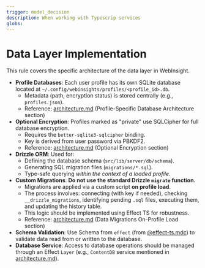```yaml
---
trigger: model_decision
description: When working with Typescrip services
globs:
---
```


# Data Layer Implementation

This rule covers the specific architecture of the data layer in WebInsight.

- **Profile Databases**: Each user profile has its own SQLite database located at `~/.config/webinsights/profiles/<profile_id>.db`.
  - Metadata (path, encryption status) is stored centrally (e.g., `profiles.json`).
  - Reference: [architecture.md](mdc:documentation/architecture.md) (Profile-Specific Database Architecture section)
- **Optional Encryption**: Profiles marked as "private" use SQLCipher for full database encryption.
  - Requires the `better-sqlite3-sqlcipher` binding.
  - Key is derived from user password via PBKDF2.
  - Reference: [architecture.md](mdc:documentation/architecture.md) (Optional Encryption section)
- **Drizzle ORM**: Used for:
  - Defining the database schema (`src/lib/server/db/schema`).
  - Generating SQL migration files (`migrations/*.sql`).
  - Type-safe querying _within the context of a loaded profile_.
- **Custom Migrations**: **Do not use the standard Drizzle `migrate` function.**
  - Migrations are applied via a custom script **on profile load**.
  - The process involves: connecting (with key if needed), checking `__drizzle_migrations`, identifying pending `.sql` files, executing them, and updating the history table.
  - This logic should be implemented using Effect TS for robustness.
  - Reference: [architecture.md](mdc:documentation/architecture.md) (Data Migrations On-Profile Load section)
- **Schema Validation**: Use Schema from `effect` (from [@effect-ts.mdc](mdc:.cursor/rules/effect-ts.mdc)) to validate data read from or written to the database.
- **Database Service**: Access to database operations should be managed through an Effect `Layer` (e.g., `ContentDB` service mentioned in [architecture.md](mdc:documentation/architecture.md)).

